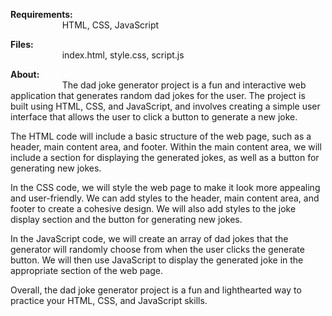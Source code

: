 <strong>Requirements: </strong><br />
&nbsp;&nbsp;&nbsp;&nbsp;&nbsp;&nbsp;&nbsp;&nbsp;&nbsp;&nbsp;&nbsp;&nbsp;&nbsp;&nbsp;&nbsp;&nbsp;&nbsp;&nbsp;&nbsp;&nbsp;&nbsp;HTML, CSS, JavaScript     
     
<strong>Files:</strong><br />
&nbsp;&nbsp;&nbsp;&nbsp;&nbsp;&nbsp;&nbsp;&nbsp;&nbsp;&nbsp;&nbsp;&nbsp;&nbsp;&nbsp;&nbsp;&nbsp;&nbsp;&nbsp;&nbsp;&nbsp;&nbsp;index.html, style.css, script.js      

<strong>About:</strong> <br />
&nbsp;&nbsp;&nbsp;&nbsp;&nbsp;&nbsp;&nbsp;&nbsp;&nbsp;&nbsp;&nbsp;&nbsp;&nbsp;&nbsp;&nbsp;&nbsp;&nbsp;&nbsp;&nbsp;&nbsp;&nbsp;The dad joke generator project is a fun and interactive web application that generates random dad jokes for the user. The project is built using HTML, CSS, and JavaScript, and involves creating a simple user interface that allows the user to click a button to generate a new joke.

The HTML code will include a basic structure of the web page, such as a header, main content area, and footer. Within the main content area, we will include a section for displaying the generated jokes, as well as a button for generating new jokes.

In the CSS code, we will style the web page to make it look more appealing and user-friendly. We can add styles to the header, main content area, and footer to create a cohesive design. We will also add styles to the joke display section and the button for generating new jokes.

In the JavaScript code, we will create an array of dad jokes that the generator will randomly choose from when the user clicks the generate button. We will then use JavaScript to display the generated joke in the appropriate section of the web page. 

Overall, the dad joke generator project is a fun and lighthearted way to practice your HTML, CSS, and JavaScript skills. 





